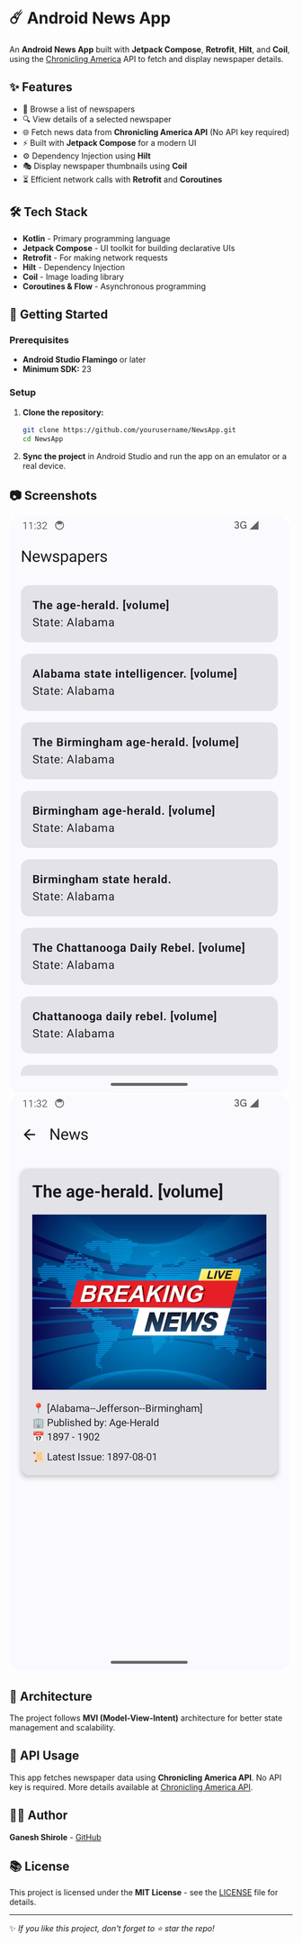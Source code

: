 # ☄️ Android News App

An **Android News App** built with **Jetpack Compose**, **Retrofit**, **Hilt**, and **Coil**, using the [Chronicling America](https://chroniclingamerica.loc.gov/newspapers.json) API to fetch and display newspaper details.

## ✨ Features
- 📰 Browse a list of newspapers
- 🔍 View details of a selected newspaper
- 🌐 Fetch news data from **Chronicling America API** (No API key required)
- ⚡ Built with **Jetpack Compose** for a modern UI
- ⚙️ Dependency Injection using **Hilt**
- 🎭 Display newspaper thumbnails using **Coil**
- ⏳ Efficient network calls with **Retrofit** and **Coroutines**

## 🛠 Tech Stack
- **Kotlin** - Primary programming language
- **Jetpack Compose** - UI toolkit for building declarative UIs
- **Retrofit** - For making network requests
- **Hilt** - Dependency Injection
- **Coil** - Image loading library
- **Coroutines & Flow** - Asynchronous programming

## 🚀 Getting Started
### Prerequisites
- **Android Studio Flamingo** or later
- **Minimum SDK:** 23

### Setup
1. **Clone the repository:**
   ```sh
   git clone https://github.com/yourusername/NewsApp.git
   cd NewsApp
   ```
2. **Sync the project** in Android Studio and run the app on an emulator or a real device.

## 📷 Screenshots
![Newspaper List](docs/newspapers.png)
![Newspaper Details](docs/newsdetails.png)

## 🔧 Architecture
The project follows **MVI (Model-View-Intent)** architecture for better state management and scalability.

## 📘 API Usage
This app fetches newspaper data using **Chronicling America API**. No API key is required. More details available at [Chronicling America API](https://chroniclingamerica.loc.gov/).

## 👨‍💻 Author
**Ganesh Shirole** - [GitHub](https://github.com/ganeshshirole)

## 📚 License
This project is licensed under the **MIT License** - see the [LICENSE](LICENSE) file for details.

---
✨ *If you like this project, don't forget to ⭐ star the repo!*

